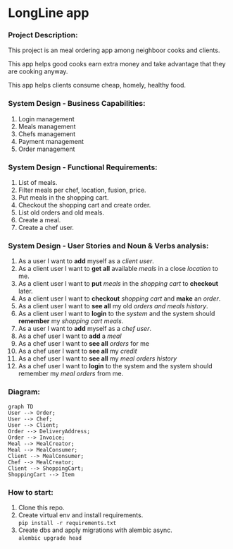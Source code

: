 # LongLine app

### Project Description:

This project is an meal ordering app among neighboor cooks and clients.

This app helps good cooks earn extra money and take advantage that they are cooking anyway.

This app helps clients consume cheap, homely, healthy food.

### System Design - Business Capabilities:

1. Login management
2. Meals management
3. Chefs management
4. Payment management
5. Order management

### System Design - Functional Requirements:

1. List of meals.
2. Filter meals per chef, location, fusion, price.
3. Put meals in the shopping cart.
4. Checkout the shopping cart and create order.
5. List old orders and old meals.
6. Create a meal.
7. Create a chef user.

### System Design - User Stories and Noun & Verbs analysis:

1. As a user I want to **add** myself as a *client user*.
2. As a client user I want to **get all** available *meals* in a close *location* to me.
3. As a client user I want to **put** *meals* in the *shopping cart* to **checkout** later.
4. As a client user I want to **checkout** *shopping cart* and **make** an *order*.
5. As a client user I want to **see all** my old *orders and meals history*.
6. As a client user I want to **login** to the *system* and the system should **remember** my *shopping cart meals*.
7. As a user I want to **add** myself as a *chef user*.
8. As a chef user I want to **add** a *meal*
9. As a chef user I want to **see all** *orders* for me
10. As a chef user I want to **see all** my *credit*
11. As a chef user I want to **see all** my *meal orders history*
12. As a chef user I want to **login** to the system and the system should remember my *meal orders* from me.

### Diagram:  

```mermaid
graph TD
User --> Order;
User --> Chef;
User --> Client;
Order --> DeliveryAddress;
Order --> Invoice;
Meal --> MealCreator;
Meal --> MealConsumer;
Client --> MealConsumer;
Chef --> MealCreator;
Client --> ShoppingCart;
ShoppingCart --> Item
```

### How to start:  
1. Clone this repo.
2. Create virtual env and install requirements.  
```pip install -r requirements.txt```
3. Create dbs and apply migrations with alembic async.  
```alembic upgrade head```
